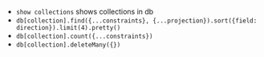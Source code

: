 - `show collections` shows collections in db
- `db[collection].find({...constraints}, {...projection}).sort({field: direction}).limit(4).pretty()`
- `db[collection].count({...constraints})`
- `db[collection].deleteMany({})`
